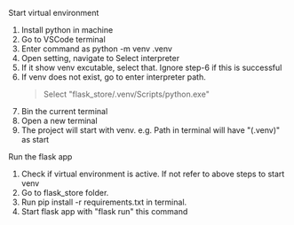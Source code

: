 Start virtual environment

1. Install python in machine
2. Go to VSCode terminal
3. Enter command as  python -m venv .venv
4. Open setting, navigate to Select interpreter
5. If it show venv excutable, select that. Ignore step-6 if this is successful
6. If venv does not exist, go to enter interpreter path.
    > Select "flask_store/.venv/Scripts/python.exe"
7. Bin the current terminal 
8. Open a new terminal 
9. The project will start with venv. e.g. Path in terminal will have "(.venv)" as start

Run the flask app
1. Check if virtual environment is active. If not refer to above steps to start venv
2. Go to flask_store folder.
3. Run  pip install -r requirements.txt in terminal.
4. Start flask app with "flask run" this command


